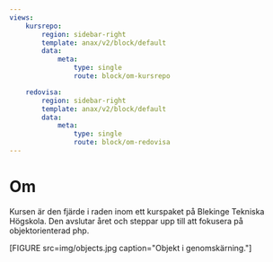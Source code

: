 ```yaml
---
views:
    kursrepo:
        region: sidebar-right
        template: anax/v2/block/default
        data:
            meta:
                type: single
                route: block/om-kursrepo

    redovisa:
        region: sidebar-right
        template: anax/v2/block/default
        data:
            meta:
                type: single
                route: block/om-redovisa
---
```

Om
=========================

Kursen är den fjärde i raden inom ett kurspaket på Blekinge Tekniska Högskola. Den avslutar året och steppar upp till att fokusera på objektorienterad php.

[FIGURE src=img/objects.jpg caption="Objekt i genomskärning."]
